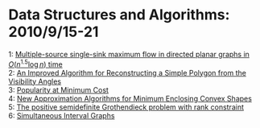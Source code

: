 # Data Structures and Algorithms: 2010/9/15-21  
1: [Multiple-source single-sink maximum flow in directed planar graphs in  $O(n^{1.5} \log n)$ time](https://doi.org/10.48550/arXiv.1008.5332)  
2: [An Improved Algorithm for Reconstructing a Simple Polygon from the  Visibility Angles](https://doi.org/10.48550/arXiv.1009.2521)  
3: [Popularity at Minimum Cost](https://doi.org/10.48550/arXiv.1009.2591)  
4: [New Approximation Algorithms for Minimum Enclosing Convex Shapes](https://doi.org/10.48550/arXiv.0909.1062)  
5: [The positive semidefinite Grothendieck problem with rank constraint](https://doi.org/10.48550/arXiv.0910.5765)  
6: [Simultaneous Interval Graphs](https://doi.org/10.48550/arXiv.1009.3502)  